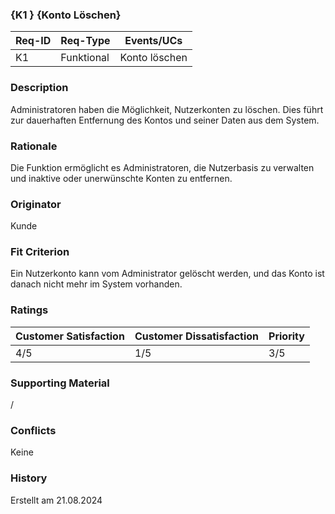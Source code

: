 ### {K1 } {Konto Löschen}

| Req-ID | Req-Type | Events/UCs |
|--------|----------|------------|
| K1     | Funktional | Konto löschen |

### Description
Administratoren haben die Möglichkeit, Nutzerkonten zu löschen. Dies führt zur dauerhaften Entfernung des Kontos und seiner Daten aus dem System.

### Rationale
Die Funktion ermöglicht es Administratoren, die Nutzerbasis zu verwalten und inaktive oder unerwünschte Konten zu entfernen.

### Originator
Kunde

### Fit Criterion
Ein Nutzerkonto kann vom Administrator gelöscht werden, und das Konto ist danach nicht mehr im System vorhanden.

### Ratings
| Customer Satisfaction | Customer Dissatisfaction | Priority |
|----------------------|--------------------------|----------|
| 4/5                  | 1/5                      | 3/5      |

### Supporting Material
/

### Conflicts
Keine

### History
Erstellt am 21.08.2024
